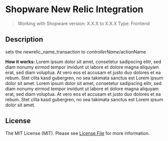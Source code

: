 

# Shopware New Relic Integration
> Working with Shopware version: X.X.X to X.X.X 
> Type: Frontend

## Description
sets the newrelic_name_transaction to $controllerName/$actionName

**How it works:**
Lorem ipsum dolor sit amet, consetetur sadipscing elitr, sed diam nonumy eirmod tempor invidunt ut labore et dolore magna aliquyam erat, sed diam voluptua. At vero eos et accusam et justo duo dolores et ea rebum. Stet clita kasd gubergren, no sea takimata sanctus est Lorem ipsum dolor sit amet. Lorem ipsum dolor sit amet, consetetur sadipscing elitr, sed diam nonumy eirmod tempor invidunt ut labore et dolore magna aliquyam erat, sed diam voluptua. At vero eos et accusam et justo duo dolores et ea rebum. Stet clita kasd gubergren, no sea takimata sanctus est Lorem ipsum dolor sit amet.

## License
The MIT License (MIT). Please see [License File](LICENSE) for more information.
